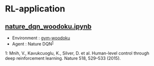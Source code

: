 # RL-application

## [nature_dqn_woodoku.ipynb](nature_dqn_woodoku.ipynb)
* Environment : [gym-woodoku](https://github.com/helpingstar/gym-woodoku)
* Agent : Nature DQN<sup>[1](#footnote_1)</sup>


<a name="footnote_1">1</a>: Mnih, V., Kavukcuoglu, K., Silver, D. et al. Human-level control through deep reinforcement learning. Nature 518, 529–533 (2015).
